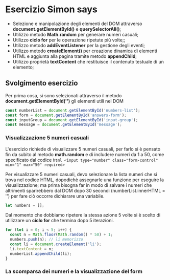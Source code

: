 # Esercizio Simon says


- Selezione e manipolazione degli elementi del DOM attraverso **document.getElementById()** e **querySelectorAll()**;
- Utilizzo metodo **Math.random**  per generare numeri casuali;
- Utilizzo **ciclo for** per le operazione ripetute più volte;;
- Utilizzo metodo **addEventListener** per la gestione degli eventi;
- Utilizzo metodo **createElement()** per creazione dinamica di elementi HTML e aggiunta alla pagina tramite metodo **appendChild**;
- Utilizzo proprietà  **textContent** che restituisce il contenuto testuale di un elemento;

## Svolgimento esercizio

Per prima cosa, si sono selezionati  attraverso il metodo **document.getElementById('')** gli elementi utili nel DOM
 
``` js
const numberList = document.getElementById('numbers-list');
const form = document.getElementById('answers-form');
const inputGroup = document.getElementById('input-group');
const message = document.getElementById('message'); 
```

### Visualizzazione 5 numeri casuali

L'esercizio richiede di visualizzare 5 numeri casuali, per farlo si è pensato fin da subito al metodo  **math.random** e di includere numeri da 1 a 50, come specificato dal codice
``` html <input type="number" class="form-control" min="1" max="50" required> ```

Per visualizzare 5 numeri casuali, devo selezionare la lista numeri che si trova nel codice HTML, dopodichè assegnarle una funzione per eseguire la visualizzazione; ma prima bisogna far in modo di  salvare i numeri che altrimenti sparirebbero dal DOM dopo 30 secondi (numberList.innerHTML = '') per fare ciò occorre dichiarare una variabile. 

``` js 
let numbers = [];
```

Dal momento che dobbiamo ripetere la stessa azione 5 volte si è scelto di utilizzare un **ciclo for** che termina dopo  5 iterazioni.

``` js 
for (let i = 0; i < 5; i++) {
  const n = Math.floor(Math.random() * 50) + 1;
  numbers.push(n); // li memorizzo
  const li = document.createElement('li');
  li.textContent = n;
  numberList.appendChild(li);
}
```




### La scomparsa dei numeri e la visualizzazione del form 










